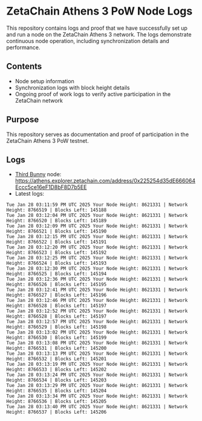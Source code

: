 # ZetaChain Athens 3 PoW Node Logs
This repository contains logs and proof that we have successfully set up and run a node on the ZetaChain Athens 3 network. The logs demonstrate continuous node operation, including synchronization details and performance.

## Contents
- Node setup information
- Synchronization logs with block height details
- Ongoing proof of work logs to verify active participation in the ZetaChain network

## Purpose
This repository serves as documentation and proof of participation in the ZetaChain Athens 3 PoW testnet.

## Logs

- [Third Bunny](https://thirdbunny.xyz/) node: https://athens.explorer.zetachain.com/address/0x225254d35dE666064Eccc5ce16eF1D8bF8D7b5EE
- Latest logs:
```
Tue Jan 28 03:11:59 PM UTC 2025 Your Node Height: 8621331 | Network Height: 8766519 | Blocks Left: 145188
Tue Jan 28 03:12:04 PM UTC 2025 Your Node Height: 8621331 | Network Height: 8766520 | Blocks Left: 145189
Tue Jan 28 03:12:09 PM UTC 2025 Your Node Height: 8621331 | Network Height: 8766521 | Blocks Left: 145190
Tue Jan 28 03:12:15 PM UTC 2025 Your Node Height: 8621331 | Network Height: 8766522 | Blocks Left: 145191
Tue Jan 28 03:12:20 PM UTC 2025 Your Node Height: 8621331 | Network Height: 8766523 | Blocks Left: 145192
Tue Jan 28 03:12:25 PM UTC 2025 Your Node Height: 8621331 | Network Height: 8766524 | Blocks Left: 145193
Tue Jan 28 03:12:30 PM UTC 2025 Your Node Height: 8621331 | Network Height: 8766525 | Blocks Left: 145194
Tue Jan 28 03:12:36 PM UTC 2025 Your Node Height: 8621331 | Network Height: 8766526 | Blocks Left: 145195
Tue Jan 28 03:12:41 PM UTC 2025 Your Node Height: 8621331 | Network Height: 8766527 | Blocks Left: 145196
Tue Jan 28 03:12:46 PM UTC 2025 Your Node Height: 8621331 | Network Height: 8766528 | Blocks Left: 145197
Tue Jan 28 03:12:52 PM UTC 2025 Your Node Height: 8621331 | Network Height: 8766528 | Blocks Left: 145197
Tue Jan 28 03:12:57 PM UTC 2025 Your Node Height: 8621331 | Network Height: 8766529 | Blocks Left: 145198
Tue Jan 28 03:13:02 PM UTC 2025 Your Node Height: 8621331 | Network Height: 8766530 | Blocks Left: 145199
Tue Jan 28 03:13:08 PM UTC 2025 Your Node Height: 8621331 | Network Height: 8766531 | Blocks Left: 145200
Tue Jan 28 03:13:13 PM UTC 2025 Your Node Height: 8621331 | Network Height: 8766532 | Blocks Left: 145201
Tue Jan 28 03:13:19 PM UTC 2025 Your Node Height: 8621331 | Network Height: 8766533 | Blocks Left: 145202
Tue Jan 28 03:13:24 PM UTC 2025 Your Node Height: 8621331 | Network Height: 8766534 | Blocks Left: 145203
Tue Jan 28 03:13:29 PM UTC 2025 Your Node Height: 8621331 | Network Height: 8766535 | Blocks Left: 145204
Tue Jan 28 03:13:34 PM UTC 2025 Your Node Height: 8621331 | Network Height: 8766536 | Blocks Left: 145205
Tue Jan 28 03:13:40 PM UTC 2025 Your Node Height: 8621331 | Network Height: 8766537 | Blocks Left: 145206
```
